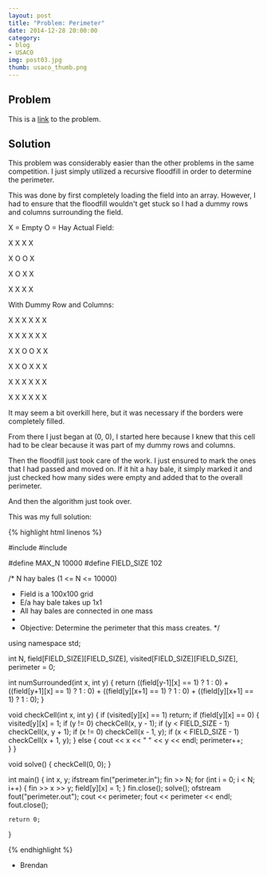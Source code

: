 ```yaml
---
layout: post
title: "Problem: Perimeter"
date: 2014-12-28 20:00:00
category: 
- blog
- USACO
img: post03.jpg
thumb: usaco_thumb.png
---
```


## Problem
This is a [link](http://www.usaco.org/index.php?page=viewproblem2&cpid=243) to the problem.
<!--more-->

## Solution
This problem was considerably easier than the other problems in the same competition. I just simply utilized a recursive floodfill in order to determine the perimeter.

This was done by first completely loading the field into an array. However, I had to ensure that the floodfill wouldn't get stuck so I had a dummy rows and columns surrounding the field.

X = Empty
O = Hay
Actual Field:

X X X X

X O O X

X O X X

X X X X


With Dummy Row and Columns:

X X X X X X

X X X X X X

X X O O X X

X X O X X X

X X X X X X

X X X X X X


It may seem a bit overkill here, but it was necessary if the borders were completely filled.

From there I just began at (0, 0), I started here because I knew that this cell had to be clear because it was part of my dummy rows and columns.

Then the floodfill just took care of the work. I just ensured to mark the ones that I had passed and moved on. If it hit a hay bale, it simply marked it and just checked how many sides were empty and added that to the overall perimeter.

And then the algorithm just took over.

This was my full solution:

{% highlight html linenos %}

#include <iostream>
#include <fstream>

#define MAX_N 10000
#define FIELD_SIZE 102

/* N hay bales (1 <= N <= 10000)
 * Field is a 100x100 grid
 * E/a hay bale takes up 1x1
 * All hay bales are connected in one mass
 *
 * Objective: Determine the perimeter that this mass creates.
*/

using namespace std;

int N, field[FIELD_SIZE][FIELD_SIZE], visited[FIELD_SIZE][FIELD_SIZE], perimeter = 0;

int numSurrounded(int x, int y) {
	return ((field[y-1][x] == 1) ? 1 : 0) + ((field[y+1][x] == 1) ? 1 : 0) + 
		((field[y][x+1] == 1) ? 1 : 0) + ((field[y][x+1] == 1) ? 1 : 0);
}

void checkCell(int x, int y) {
	if (visited[y][x] == 1) return;
	if (field[y][x] == 0) {
		visited[y][x] = 1;
		if (y != 0) checkCell(x, y - 1);
		if (y < FIELD_SIZE - 1) checkCell(x, y + 1);
		if (x != 0) checkCell(x - 1, y);
		if (x < FIELD_SIZE - 1) checkCell(x + 1, y);
	} else {
		cout << x << " " << y << endl;
		perimeter++;	
	}
}

void solve() {
	checkCell(0, 0);
}

int main() {
	int x, y;
	ifstream fin("perimeter.in");
		fin >> N;
		for (int i = 0; i < N; i++) {
			fin >> x >> y;
			field[y][x] = 1;
		}
	fin.close();
	solve();
	ofstream fout("perimeter.out");
		cout << perimeter;
		fout << perimeter << endl;
	fout.close();	

	return 0;
}

{% endhighlight %}

- Brendan
